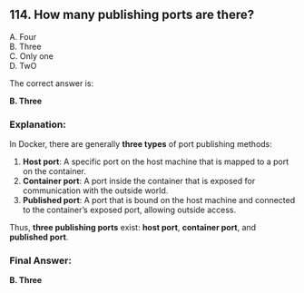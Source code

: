 ## 114. How many publishing ports are there?
A. Four  
B. Three  
C. Only one  
D. TwO  

The correct answer is:

**B. Three**

### **Explanation:**
In Docker, there are generally **three types** of port publishing methods:

1. **Host port**: A specific port on the host machine that is mapped to a port on the container.
2. **Container port**: A port inside the container that is exposed for communication with the outside world.
3. **Published port**: A port that is bound on the host machine and connected to the container’s exposed port, allowing outside access.

Thus, **three publishing ports** exist: **host port**, **container port**, and **published port**.

### **Final Answer:**
**B. Three**
